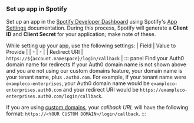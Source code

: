 ### Set up app in Spotify
Set up an app in the [Spotify Developer Dashboard](https://developer.spotify.com/dashboard/) using Spotify's [App Settings](https://developer.spotify.com/documentation/general/guides/app-settings/) documentation. During this process, Spotify will generate a **Client ID** and **Client Secret** for your application; make note of these.

While setting up your app, use the following settings:
| Field | Value to Provide |
| - | - |
| Redirect URI | `https://${account.namespace}/login/callback` |
::: panel Find your Auth0 domain name for redirects
If your Auth0 domain name is not shown above and you are not using our custom domains feature, your domain name is your tenant name, plus `.auth0.com`. For example, if your tenant name were `exampleco-enterprises`, your Auth0 domain name would be `exampleco-enterprises.auth0.com` and your redirect URI would be `https://exampleco-enterprises.auth0.com/login/callback`.

If you are using [custom domains](https://auth0.com/docs/custom-domains), your <dfn data-key="callback">callback URL</dfn> will have the following format: `https://<YOUR CUSTOM DOMAIN>/login/callback`.
:::
